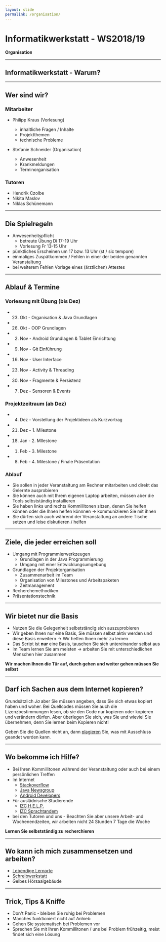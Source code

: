 ```yaml
---
layout: slide
permalink: /organisation/
---
```


# Informatikwerkstatt - WS2018/19
__Organisation__

---

## Informatikwerkstatt - Warum?

---

## Wer sind wir?

### Mitarbeiter

* Philipp Kraus (Vorlesung)
    * inhaltliche Fragen / Inhalte
    * Projektthemen
    * technische Probleme

* Stefanie Schneider (Organisation)
    * Anwesenheit
    * Krankmeldungen
    * Terminorganisation

### Tutoren

* Hendrik Czolbe
* Nikita Maslov
* Niklas Schünemann

---

## Die Spielregeln

* Anwesenheitspflicht
    * betreute Übung Di 17-19 Uhr 
    * Vorlesung Fr 13-15 Uhr
* pünktliches Erscheinen um 17 bzw. 13 Uhr (st / sic tempore)
* einmaliges Zuspätkommen / Fehlen in einer der beiden genannten Veranstaltung
* bei weiterem Fehlen Vorlage eines (ärztlichen) Attestes

---

## Ablauf & Termine

### Vorlesung mit Übung (bis Dez)

* 23. Okt - Organisation & Java Grundlagen
* 26. Okt - OOP Grundlagen
* 02. Nov - Android Grundlagen & Tablet Einrichtung
* 09. Nov - Git Einführung
* 16. Nov - User Interface
* 23. Nov - Activity & Threading
* 30. Nov - Fragmente & Persistenz
* 07. Dez - Sensoren & Events

### Projektzeitraum (ab Dez)

* 04. Dez - Vorstellung der Projektideen als Kurzvortrag
* 21. Dez - 1. Milestone
* 18. Jan - 2. MIlestone
* 01. Feb - 3. Milestone
* 08. Feb - 4. Milestone / Finale Präsentation

### Ablauf

* Sie sollen in jeder Veranstaltung am Rechner mitarbeiten und direkt das Gelernte ausprobieren
* Sie können auch mit Ihrem eigenen Laptop arbeiten, müssen aber die Tools selbstständig installieren
* Sie haben links und rechts Kommillitonen sitzen, denen Sie helfen können oder die Ihnen helfen könnnen &rarr; kommunizieren Sie mit ihnen
* Sie dürfen sich auch während der Veranstaltung an andere Tische setzen und leise diskutieren / helfen

---

## Ziele, die jeder erreichen soll

* Umgang mit Programmierwerkzeugen
    * Grundlagen in der Java Programmierung
    * Umgang mit einer Entwicklungsumgebung
* Grundlagen der Projektorganisation
    * Zusammenarbeit im Team
    * Organisation von Milestones und Arbeitspaketen
    * Zeitmanagement   
* Recherchemethodiken
* Präsentationstechnik

---

## Wir bietet nur die Basis

* Nutzen Sie die Gelegenheit selbstständig sich auszuprobieren
* Wir geben Ihnen nur eine Basis, Sie müssen selbst aktiv werden und diese Basis erweitern &rarr; Wir helfen Ihnen mehr zu lernen
* Das Script ist __nur__ eine Basis, tauschen Sie sich untereinander selbst aus
* Im Team lernen Sie am meisten &rarr; arbeiten Sie mit unterschiedlichen Menschen hier zusammen

__Wir machen Ihnen die Tür auf, durch gehen und weiter gehen müssen Sie selbst__

---

## Darf ich Sachen aus dem Internet kopieren?

Grundsätzlich _Ja_
aber Sie müssen angeben, dass Sie sich etwas kopiert haben und woher. Bei Quellcodes müssen Sie auch die Lizenzbestimmungen lesen, ob sie den Code nur kopieren oder kopieren und verändern dürfen. Aber überlegen Sie sich, was Sie und wieviel Sie übernehmen, denn Sie lernen beim Kopieren nicht!

Geben Sie die Quellen nicht an, dann [plagieren](https://de.wikipedia.org/wiki/Plagiat) Sie, was mit Ausschluss geandet werden kann.

---

## Wo bekomme ich Hilfe?

* Bei Ihren Kommillitonen während der Veranstaltung oder auch bei einem persönlichen Treffen
* Im Internet
    * [Stackoverflow](https://stackoverflow.com/) 
    * [Java Newsgroup](https://groups.google.com/forum/#!forum/comp.lang.java.programmer)
    * [Android Developers](https://developer.android.com/support)
* Für auslädnische Studierende
    * [IZC H.E.L.P.](https://www.izc.tu-clausthal.de/sprachenzentrum/deutsch/help/) 
    * [IZC Sprachtandem](https://www.izc.tu-clausthal.de/sprachenzentrum/deutsch/sprachtandem/)
* bei den Tutoren und uns - Beachten Sie aber unsere Arbeit- und Wochenendzeiten, wir arbeiten nicht 24 Stunden 7 Tage die Woche

__Lernen Sie selbstständig zu recherchieren__

---

## Wo kann ich mich zusammensetzen und arbeiten?

* [Lebendige Lernorte](https://www.lernorte.tu-clausthal.de/)
* [Schreibwerkstatt](https://www.schreibwerkstatt.tu-clausthal.de/)
* Gelbes Hörsaalgebäude

---

## Trick, Tips & Kniffe

* Don't Panic - bleiben Sie ruhig bei Problemen
* Manches funktioniert nicht auf Anhieb
* Gehen Sie systematisch bei Problemen vor
* Sprechen Sie mit Ihren Kommillitonen / uns bei Problem frühzeitig, meist findet sich eine Lösung

